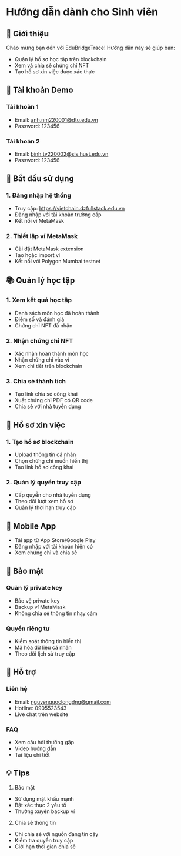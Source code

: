 # Hướng dẫn dành cho Sinh viên

## 👋 Giới thiệu

Chào mừng bạn đến với EduBridgeTrace! Hướng dẫn này sẽ giúp bạn:
- Quản lý hồ sơ học tập trên blockchain
- Xem và chia sẻ chứng chỉ NFT
- Tạo hồ sơ xin việc được xác thực

## 🔑 Tài khoản Demo

### Tài khoản 1
- Email: anh.nm220001@dtu.edu.vn
- Password: 123456

### Tài khoản 2
- Email: binh.tv220002@sis.hust.edu.vn
- Password: 123456

## 🚀 Bắt đầu sử dụng

### 1. Đăng nhập hệ thống
- Truy cập: https://vietchain.dzfullstack.edu.vn
- Đăng nhập với tài khoản trường cấp
- Kết nối ví MetaMask

### 2. Thiết lập ví MetaMask
- Cài đặt MetaMask extension
- Tạo hoặc import ví
- Kết nối với Polygon Mumbai testnet

## 📚 Quản lý học tập

### 1. Xem kết quả học tập
- Danh sách môn học đã hoàn thành
- Điểm số và đánh giá
- Chứng chỉ NFT đã nhận

### 2. Nhận chứng chỉ NFT
- Xác nhận hoàn thành môn học
- Nhận chứng chỉ vào ví
- Xem chi tiết trên blockchain

### 3. Chia sẻ thành tích
- Tạo link chia sẻ công khai
- Xuất chứng chỉ PDF có QR code
- Chia sẻ với nhà tuyển dụng

## 💼 Hồ sơ xin việc

### 1. Tạo hồ sơ blockchain
- Upload thông tin cá nhân
- Chọn chứng chỉ muốn hiển thị
- Tạo link hồ sơ công khai

### 2. Quản lý quyền truy cập
- Cấp quyền cho nhà tuyển dụng
- Theo dõi lượt xem hồ sơ
- Quản lý thời hạn truy cập

## 📱 Mobile App

- Tải app từ App Store/Google Play
- Đăng nhập với tài khoản hiện có
- Xem chứng chỉ và chia sẻ

## 🔐 Bảo mật

### Quản lý private key
- Bảo vệ private key
- Backup ví MetaMask
- Không chia sẻ thông tin nhạy cảm

### Quyền riêng tư
- Kiểm soát thông tin hiển thị
- Mã hóa dữ liệu cá nhân
- Theo dõi lịch sử truy cập

## 🤝 Hỗ trợ

### Liên hệ
- Email: nguyenquoclongdng@gmail.com
- Hotline: 0905523543
- Live chat trên website

### FAQ
- Xem câu hỏi thường gặp
- Video hướng dẫn
- Tài liệu chi tiết

## 💡 Tips

1. Bảo mật
- Sử dụng mật khẩu mạnh
- Bật xác thực 2 yếu tố
- Thường xuyên backup ví

2. Chia sẻ thông tin
- Chỉ chia sẻ với nguồn đáng tin cậy
- Kiểm tra quyền truy cập
- Giới hạn thời gian chia sẻ 